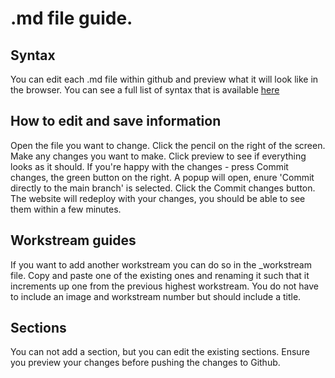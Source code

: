 # .md file guide.

## Syntax

You can edit each .md file within github and preview what it will look like in the browser. You can see a full list of syntax that is available [here](https://www.markdownguide.org/basic-syntax/)

## How to edit and save information

Open the file you want to change.
Click the pencil on the right of the screen.
Make any changes you want to make.
Click preview to see if everything looks as it should.
If you're happy with the changes - press Commit changes, the green button on the right.
A popup will open, enure 'Commit directly to the main branch' is selected.
Click the Commit changes button.
The website will redeploy with your changes, you should be able to see them within a few minutes.

## Workstream guides

If you want to add another workstream you can do so in the \_workstream file. Copy and paste one of the existing ones and renaming it such that it increments up one from the previous highest workstream. You do not have to include an image and workstream number but should include a title.

## Sections

You can not add a section, but you can edit the existing sections. Ensure you preview your changes before pushing the changes to Github.
